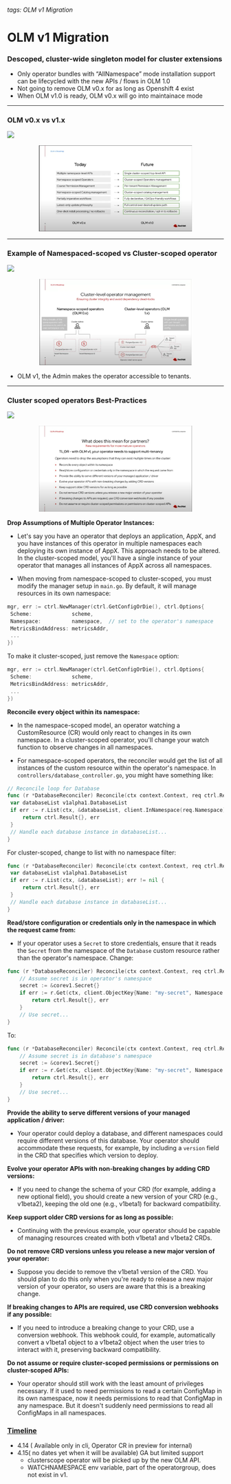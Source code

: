 
###### tags: OLM v1 Migration

# OLM v1 Migration
### Descoped, cluster-wide singleton model for cluster extensions
- Only operator bundles with “AllNamespace” mode installation support can be lifecycled with the new APIs / flows in OLM 1.0
- Not going to remove OLM v0.x for as long as Openshift 4 exist
- When OLM v1.0 is ready, OLM v0.x will go into maintainace mode


--------

### OLM v0.x vs v1.x

![](https://hackmd.io/_uploads/SJArQ7_i3.png)

<div style="text-align: center;">
    <img src="images/olmv0-v1.png" height="200">
</div>



----
### Example of Namespaced-scoped vs Cluster-scoped operator

![](https://hackmd.io/_uploads/HJk2rX_oh.png)

<div style="text-align: center;">
    <img src="images/namespace-cluster.png" height="200">
</div>

- OLM v1, the Admin makes the operator accessible to tenants.

----

### Cluster scoped operators Best-Practices

![](https://hackmd.io/_uploads/SJ-yvQdsn.png)

<div style="text-align: center;">
    <img src="images/bestpractice.png" height="200">
</div>


**Drop Assumptions of Multiple Operator Instances:**
    
   - Let's say you have an operator that deploys an application, AppX, and you have instances of this operator in multiple namespaces each deploying its own instance of AppX. This approach needs to be altered. In the cluster-scoped model, you'll have a single instance of your operator that manages all instances of AppX across all namespaces.

   - When moving from namespace-scoped to cluster-scoped, you must modify the manager setup in `main.go`. By default, it will manage resources in its own namespace:

   ```go
mgr, err := ctrl.NewManager(ctrl.GetConfigOrDie(), ctrl.Options{
    Scheme:             scheme,
    Namespace:          namespace,  // set to the operator's namespace
    MetricsBindAddress: metricsAddr,
    ...
})
   ```

   To make it cluster-scoped, just remove the `Namespace` option:

   ```go
mgr, err := ctrl.NewManager(ctrl.GetConfigOrDie(), ctrl.Options{
    Scheme:             scheme,
    MetricsBindAddress: metricsAddr,
    ...
})
   ```

**Reconcile every object within its namespace:**
   - In the namespace-scoped model, an operator watching a CustomResource (CR) would only react to changes in its own namespace. In a cluster-scoped operator, you'll change your watch function to observe changes in all namespaces.

   - For namespace-scoped operators, the reconciler would get the list of all instances of the custom resource within the operator's namespace. In `controllers/database_controller.go`, you might have something like:

   ```go
// Reconcile loop for Database
func (r *DatabaseReconciler) Reconcile(ctx context.Context, req ctrl.Request) (ctrl.Result, error) {
    var databaseList v1alpha1.DatabaseList
    if err := r.List(ctx, &databaseList, client.InNamespace(req.Namespace)); err != nil {
        return ctrl.Result{}, err
    }
    // Handle each database instance in databaseList...
}
   ```
   
   For cluster-scoped, change to list with no namespace filter:

   ```go
func (r *DatabaseReconciler) Reconcile(ctx context.Context, req ctrl.Request) (ctrl.Result, error) {
    var databaseList v1alpha1.DatabaseList
    if err := r.List(ctx, &databaseList); err != nil {
        return ctrl.Result{}, err
    }
    // Handle each database instance in databaseList...
}
   ```


**Read/store configuration or credentials only in the namespace in which the request came from:**
   - If your operator uses a `Secret` to store credentials, ensure that it reads the `Secret` from the namespace of the `Database` custom resource rather than the operator's namespace. Change:

```go
func (r *DatabaseReconciler) Reconcile(ctx context.Context, req ctrl.Request) (ctrl.Result, error) {
    // Assume secret is in operator's namespace
    secret := &corev1.Secret{}
    if err := r.Get(ctx, client.ObjectKey{Name: "my-secret", Namespace: r.operatorNamespace}, secret); err != nil {
        return ctrl.Result{}, err
    }
    // Use secret...
}
```

To:

```go
func (r *DatabaseReconciler) Reconcile(ctx context.Context, req ctrl.Request) (ctrl.Result, error) {
    // Assume secret is in database's namespace
    secret := &corev1.Secret{}
    if err := r.Get(ctx, client.ObjectKey{Name: "my-secret", Namespace: req.Namespace}, secret); err != nil {
        return ctrl.Result{}, err
    }
    // Use secret...
}
```

**Provide the ability to serve different versions of your managed application / driver:**
   - Your operator could deploy a database, and different namespaces could require different versions of this database. Your operator should accommodate these requests, for example, by including a `version` field in the CRD that specifies which version to deploy.

**Evolve your operator APIs with non-breaking changes by adding CRD versions:**
   - If you need to change the schema of your CRD (for example, adding a new optional field), you should create a new version of your CRD (e.g., v1beta2), keeping the old one (e.g., v1beta1) for backward compatibility.

**Keep support older CRD versions for as long as possible:**
   - Continuing with the previous example, your operator should be capable of managing resources created with both v1beta1 and v1beta2 CRDs.

**Do not remove CRD versions unless you release a new major version of your operator:**
   - Suppose you decide to remove the v1beta1 version of the CRD. You should plan to do this only when you're ready to release a new major version of your operator, so users are aware that this is a breaking change.

**If breaking changes to APIs are required, use CRD conversion webhooks if any possible:**
   - If you need to introduce a breaking change to your CRD, use a conversion webhook. This webhook could, for example, automatically convert a v1beta1 object to a v1beta2 object when the user tries to interact with it, preserving backward compatibility.

**Do not assume or require cluster-scoped permissions or permissions on cluster-scoped APIs:**
   - Your operator should still work with the least amount of privileges necessary. If it used to need permissions to read a certain ConfigMap in its own namespace, now it needs permissions to read that ConfigMap in any namespace. But it doesn't suddenly need permissions to read all ConfigMaps in all namespaces.








### [Timeline](https://openshift-release.apps.ci.l2s4.p1.openshiftapps.com/)
- 4.14 ( Available only in cli, Operator CR in preview for internal)
- 4.15( no dates yet when it will be available) GA but limited support
   - clusterscope operator will be picked up by the new OLM API.
   - WATCHNAMESPACE env variable, part of the operatorgroup, does not exist in v1.


